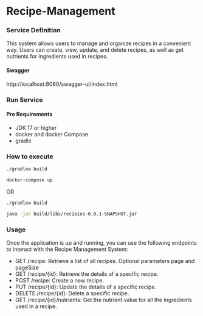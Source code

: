 # Recipe-Management

### Service Definition
This system allows users to manage and organize recipes in a convenient way. Users can create, view, update, and delete recipes, as well as get nutrients for ingredients used in recipes.

#### Swagger

http://localhost:8080/swagger-ui/index.html

### Run Service

#### Pre Requirements

* JDK 17 or higher
* docker and docker Compose
* gradle

### How to execute

```sh
./gradlew build
```

```sh
docker-compose up
```

OR

```sh
./gradlew build
```

```sh
java -jar build/libs/recipies-0.0.1-SNAPSHOT.jar
```


### Usage
Once the application is up and running, you can use the following endpoints to interact with the Recipe Management System:

* GET /recipe: Retrieve a list of all recipes. Optional parameters page and pageSize
* GET /recipe/{id}: Retrieve the details of a specific recipe.
* POST /recipe: Create a new recipe.
* PUT /recipe/{id}: Update the details of a specific recipe.
* DELETE /recipe/{id}: Delete a specific recipe.
* GET /recipe/{id}/nutrients: Get the nutrient value for all the ingredients used in a recipe.